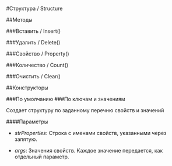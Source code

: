 
#Структура / Structure

##Методы
    
###Вставить / Insert()
    
###Удалить / Delete()
    
###Свойство / Property()
    
###Количество / Count()
    
###Очистить / Clear()
    
##Конструкторы

  
###По умолчанию
###По ключам и значениям
    
    
Создает структуру по заданному перечню свойств и значений


  
  
####Параметры

* *strProperties*: Строка с именами свойств, указанными через запятую.

* *args*: Значения свойств. Каждое значение передается, как отдельный параметр.
